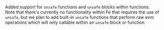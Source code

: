Added support for `unsafe` functions and `unsafe` blocks within functions.
Note that there's currently no functionality within Fe that requires the use
of `unsafe`, but we plan to add built-in `unsafe` functions that perform raw
evm operations which will only callable within an `unsafe` block or function.
